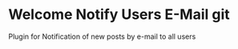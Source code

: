 Welcome Notify Users E-Mail git
==============

Plugin for Notification of new posts by e-mail to all users
